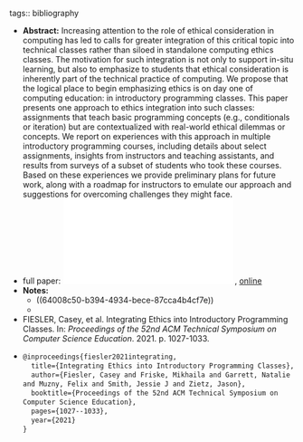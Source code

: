 tags:: bibliography

- **Abstract:** Increasing attention to the role of ethical consideration in computing has led to calls for greater integration of this critical topic into technical classes rather than siloed in standalone computing ethics classes. The motivation for such integration is not only to support in-situ learning, but also to emphasize to students that ethical consideration is inherently part of the technical practice of computing. We propose that the logical place to begin emphasizing ethics is on day one of computing education: in introductory programming classes. This paper presents one approach to ethics integration into such classes: assignments that teach basic programming concepts (e.g., conditionals or iteration) but are contextualized with real-world ethical dilemmas or concepts. We report on experiences with this approach in multiple introductory programming courses, including details about select assignments, insights from instructors and teaching assistants, and results from surveys of a subset of students who took these courses. Based on these experiences we provide preliminary plans for future work, along with a roadmap for instructors to emulate our approach and suggestions for overcoming challenges they might face.
- full paper: ![local copy](../assets/integrating-ethics_1677757081449_0.pdf) , [online](https://dl.acm.org/doi/pdf/10.1145/3408877.3432510)
- **Notes:**
	- ((64008c50-b394-4934-bece-87cca4b4cf7e))
	-
- FIESLER, Casey, et al. Integrating Ethics into Introductory Programming Classes. In: *Proceedings of the 52nd ACM Technical Symposium on Computer Science Education*. 2021. p. 1027-1033.
- ```
  @inproceedings{fiesler2021integrating,
    title={Integrating Ethics into Introductory Programming Classes},
    author={Fiesler, Casey and Friske, Mikhaila and Garrett, Natalie and Muzny, Felix and Smith, Jessie J and Zietz, Jason},
    booktitle={Proceedings of the 52nd ACM Technical Symposium on Computer Science Education},
    pages={1027--1033},
    year={2021}
  }
  ```